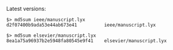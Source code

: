 Latest versions:

    $> md5sum ieee/manuscript.lyx
    d2f07400b9ada53e44ab673e41          ieee/manuscript.lyx

    $> md5sum elsevier/manuscript.lyx
    8ea1a75a96937b2e5948fa80545e9f41    elsevier/manuscript.lyx

